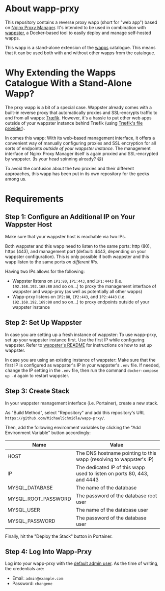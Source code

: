 # About wapp-prxy

This repository contains a reverse proxy wapp (short for "web app") based on [Nginx Proxy Manager](https://nginxproxymanager.com/). It's intended to be used in combination with [wappster](https://github.com/MichaelSchmidle/wappster/), a Docker-based tool to easily deploy and manage self-hosted wapps.

This wapp is a stand-alone extension of the [wapps](https://github.com/MichaelSchmidle/wapps/) catalogue. This means that it can be used both with and without other wapps from the catalogue.

# Why Extending the Wapps Catalogue With a Stand-Alone Wapp?

The prxy wapp is a bit of a special case. Wappster already comes with a built-in reverse proxy that automatically proxies and SSL-encrypts traffic to and from all wapps: [Træfik](https://traefik.io/traefik/). However, it's a hassle to put other web apps outside of your wappster instance behind Træfik (using [Træfik's file provider](https://doc.traefik.io/traefik/providers/file/)).

In comes this wapp: With its web-based management interface, it offers a convenient way of manually configuring proxies and SSL encryption for all sorts of endpoints *outside of your wappster instance*. The management interface of Nginx Proxy Manager itself is again proxied and SSL-encrypted by wappster. (Is your head spinning already? 😄)

To avoid the confusion about the two proxies and their different approaches, this wapp has been put in its own repository for the geeks among us.

# Requirements

## Step 1: Configure an Additional IP on Your Wappster Host

Make sure that your wappster host is reachable via two IPs.

Both wappster and this wapp need to listen to the same ports: http (80), https (443), and management port (default: 4443, depending on your wappster configuration). This is only possible if both wappster and this wapp listen to the same ports *on different IPs*.

Having two IPs allows for the following:

* Wappster listens on ``IP1:80``, ``IP1:443``, and ``IP1:4443`` (i.e. ``192.168.192.168:80`` and so on...) to proxy the management interface of wappster and wapp-prxy (as well as potentially all other wapps)
* Wapp-prxy listens on ``IP2:80``, ``IP2:443``, and ``IP2:4443`` (i.e. ``192.168.192.169:80`` and so on...) to proxy endpoints outside of your wappster instance

## Step 2: Set Up Wappster

In case you are setting up a fresh instance of wappster: To use wapp-prxy, set up your wappster instance first. Use the first IP while configuring wappster. Refer to [wappster's README](https://github.com/MichaelSchmidle/wappster/blob/master/README.md) for instructions on how to set up wappster.

In case you are using an existing instance of wappster: Make sure that the first IP is configured as wappster's IP in your wappster's ``.env`` file. If needed, change the IP setting in the ``.env`` file, then run the command ``docker-compose up -d`` again to restart wappster.

## Step 3: Create Stack

In your wappster management interface (i.e. Portainer), create a new stack.

As "Build Method", select "Repository" and add this repository's URL ``https://github.com/MichaelSchmidle/wapp-prxy/``.

Then, add the following environment variables by clicking the "Add Environment Variable" button accordingly:

| Name                | Value                                                                   |
|---------------------|-------------------------------------------------------------------------|
| HOST                | The DNS hostname pointing to this wapp (resolving to wappster's IP)     |
| IP                  | The dedicated IP of this wapp used to listen on ports 80, 443, and 4443 |
| MYSQL_DATABASE      | The name of the database                                                |
| MYSQL_ROOT_PASSWORD | The password of the database root user                                  |
| MYSQL_USER          | The name of the database user                                           |
| MYSQL_PASSWORD      | The password of the database user                                       |

Finally, hit the "Deploy the Stack" button in Portainer.

## Step 4: Log Into Wapp-Prxy

Log into your wapp-prxy with the [default admin user](https://nginxproxymanager.com/guide/#quick-setup). As the time of writing, the credentials are:

* Email: ``admin@example.com``
* Password: ``changeme``
